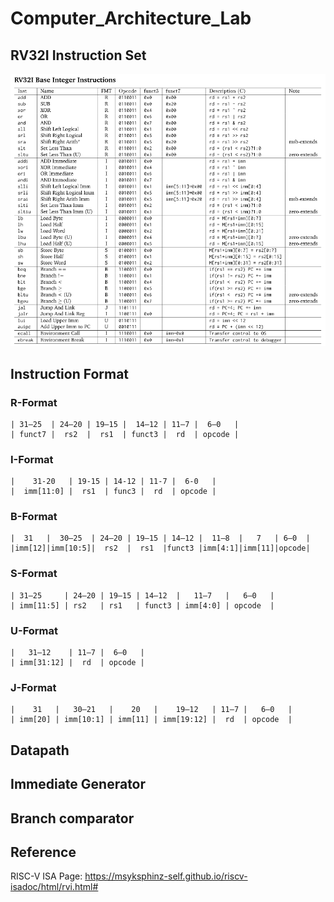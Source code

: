 # Computer_Architecture_Lab

## RV32I Instruction Set
![RV32I_Instruction_Set](./docs/images/RV32I_Instruction_Set.png)

## Instruction Format 

### R-Format
```
| 31–25  | 24–20 | 19–15 |  14–12 | 11–7 |  6–0   |    
| funct7 |  rs2  |  rs1  | funct3 |  rd  | opcode |
```
### I-Format 
```
|    31-20   | 19-15 | 14-12 | 11-7 |  6-0   |   
|  imm[11:0] |  rs1  | func3 |  rd  | opcode |
```
### B-Format    
```
|  31   |  30–25  | 24–20 | 19–15 | 14–12 |  11–8  |   7   | 6–0  |   
|imm[12]|imm[10:5]|  rs2  |  rs1  |funct3 |imm[4:1]|imm[11]|opcode|
```
### S-Format
```
| 31–25     | 24–20 | 19–15 | 14–12  |   11–7   |   6–0   |   
| imm[11:5] | rs2   | rs1   | funct3 | imm[4:0] | opcode  |
```
### U-Format
```
|   31–12    | 11–7 |  6–0   |    
| imm[31:12] |  rd  | opcode |
```

### J-Format
```
|    31   |   30–21   |    20   |    19–12   | 11–7 |   6–0   |  
| imm[20] | imm[10:1] | imm[11] | imm[19:12] |  rd  | opcode  |
```
## Datapath

## Immediate Generator

## Branch comparator

## Reference

RISC-V ISA Page: 
https://msyksphinz-self.github.io/riscv-isadoc/html/rvi.html#
